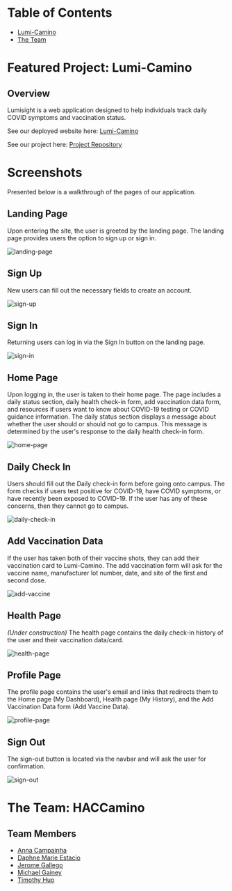 # Table of Contents
* [Lumi-Camino](#featured-project-lumi-camino)
* [The Team](#the-team-haccamino)

# Featured Project: Lumi-Camino
## Overview
Lumisight is a web application designed to help individuals track daily COVID symptoms and vaccination status. 

See our deployed website here: <a href="https://lumi-camino.meteorapp.com/#/" target="_blank">Lumi-Camino</a>

See our project here: <a href="https://github.com/HACC-Camino/HACC-Camino" target="_blank">Project Repository</a>

# Screenshots
Presented below is a walkthrough of the pages of our application. 


## Landing Page
Upon entering the site, the user is greeted by the landing page. The landing page provides users the option to sign up or sign in. 

<img class="ui medium floated rounded image" src="/images/lumi-camino/landing-page.png" alt="landing-page">

## Sign Up
New users can fill out the necessary fields to create an account. 

<img class="ui medium floated rounded image" src="/images/lumi-camino/sign-up.png" alt="sign-up">

## Sign In
Returning users can log in via the Sign In button on the landing page. 

<img class="ui medium floated rounded image" src="/images/lumi-camino/sign-in.png" alt="sign-in">

## Home Page
Upon logging in, the user is taken to their home page. The page includes a daily status section, daily health check-in form, add vaccination data form, and resources if users want to know about COVID-19 testing or COVID guidance information. The daily status section displays a message about whether the user should or should not go to campus. This message is determined by the user's response to the daily health check-in form. 

<img class="ui medium floated rounded image" src="/images/lumi-camino/home-page.png" alt="home-page">

## Daily Check In 
Users should fill out the Daily check-in form before going onto campus. The form checks if users test positive for COVID-19, have COVID symptoms, or have recently been exposed to COVID-19. If the user has any of these concerns, then they cannot go to campus.

<img class="ui medium floated rounded image" src="/images/lumi-camino/daily-check-in.png" alt="daily-check-in">

## Add Vaccination Data
If the user has taken both of their vaccine shots, they can add their vaccination card to Lumi-Camino. The add vaccination form will ask for the vaccine name, manufacturer lot number, date, and site of the first and second dose. 

<img class="ui medium floated rounded image" src="images/lumi-camino/add-vaccine.png" alt="add-vaccine">

## Health Page
_(Under construction)_ The health page contains the daily check-in history of the user and their vaccination data/card.

<img class="ui medium floated rounded image"  src="images/lumi-camino/health-page.png" alt="health-page">

## Profile Page
The profile page contains the user's email and links that redirects them to the Home page (My Dashboard), Health page (My History), and the Add Vaccination Data form (Add Vaccine Data).

<img class="ui medium floated rounded image"  src="images/lumi-camino/profile-page.png" alt="profile-page">

## Sign Out
The sign-out button is located via the navbar and will ask the user for confirmation.

<img class="ui medium floated rounded image" src="/images/lumi-camino/sign-out.png" alt="sign-out">

# The Team: HACCamino 

## Team Members
- [Anna Campainha](https://github.com/annacampainha)
- [Daphne Marie Estacio](https://github.com/dmtapia)
- [Jerome Gallego](https://github.com/alohajerome)
- [Michael Gainey](https://github.com/micgainey)
- [Timothy Huo](https://github.com/timothyhuo1)
